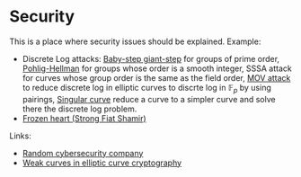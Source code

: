 # Security
This is a place where security issues should be explained. Example:

- Discrete Log attacks: [Baby-step giant-step](https://en.wikipedia.org/wiki/Baby-step_giant-step) for groups of prime order, [Pohlig-Hellman](https://en.wikipedia.org/wiki/Pohlig%E2%80%93Hellman_algorithm) for groups whose order is a smooth integer,  SSSA attack for curves whose group order is the same as the field order, [MOV attack](https://crypto.stackexchange.com/questions/1871/how-does-the-mov-attack-work) to reduce discrete log in elliptic curves to discrte log in $\mathbb{F}_p$ by using pairings, [Singular curve](https://fdtc.deib.polimi.it/FDTC15/shared/FDTC-2015-session_4_1.pdf) reduce a curve to a simpler curve and solve there the discrete log problem.
- [Frozen heart (Strong Fiat Shamir)](https://eprint.iacr.org/2023/691.pdf)

Links:
- [Random cybersecurity company](https://hexens.io/blog/spot-the-bug-challenge-3)
- [Weak curves in elliptic curve cryptography](https://wstein.org/edu/2010/414/projects/novotney.pdf)
